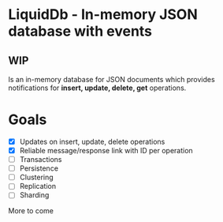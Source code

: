 # LiquidDb - In-memory JSON database with events
## WIP

Is an in-memory database for JSON documents which provides notifications for **insert, update, delete, get** operations.

# Goals

- [x] Updates on insert, update, delete operations
- [x] Reliable message/response link with ID per operation
- [ ] Transactions
- [ ] Persistence
- [ ] Clustering
- [ ] Replication
- [ ] Sharding

More to come